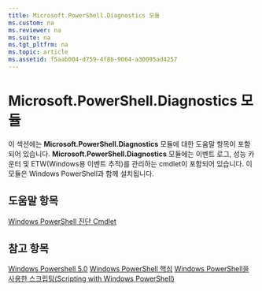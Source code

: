 ```yaml
---
title: Microsoft.PowerShell.Diagnostics 모듈
ms.custom: na
ms.reviewer: na
ms.suite: na
ms.tgt_pltfrm: na
ms.topic: article
ms.assetid: f5aab004-d759-4f8b-9064-a30095ad4257
---
```

# Microsoft.PowerShell.Diagnostics 모듈
이 섹션에는 **Microsoft.PowerShell.Diagnostics** 모듈에 대한 도움말 항목이 포함되어 있습니다. **Microsoft.PowerShell.Diagnostics** 모듈에는 이벤트 로그, 성능 카운터 및 ETW(Windows용 이벤트 추적)를 관리하는 cmdlet이 포함되어 있습니다. 이 모듈은 Windows PowerShell과 함께 설치됩니다.

## 도움말 항목
[Windows PowerShell 진단 Cmdlet](http://go.microsoft.com/fwlink/?LinkID=245858)

## 참고 항목
[Windows Powershell 5.0](Windows-PowerShell-5.0.md)
[Windows PowerShell 핵심](https://technet.microsoft.com/en-us/library/4b75f1e4-f327-48f3-92ab-bf5435094d41)
[Windows PowerShell을 사용한 스크립팅(Scripting with Windows PowerShell)](../../getting-started/fundamental/Scripting-with-Windows-PowerShell.md)



<!--HONumber=May16_HO2-->


